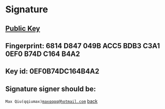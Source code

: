 # Signature

## [Public Key](https://qqiumax.github.io/signature/public.key.gpg)
## Fingerprint:  6814 D847 049B ACC5 BDB3  C3A1 0EF0 B74D C164 B4A2
## Key id: 0EF0B74DC164B4A2
## Signature signer should be:
<code>Max Qiu(qqiumax)<maxqqqq@hotmail.com></code>
[back](https://qqiumax.github.io/home/)
